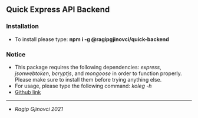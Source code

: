 ## Quick Express API Backend
### Installation
* To install please type: __npm i -g @ragipgjinovci/quick-backend__
### Notice
* This package requires the following dependencies: _express_, _jsonwebtoken_, _bcryptjs_, and _mongoose_ in order to function properly. Please make sure to install them before trying anything else.
* For usage, please type the following command: _koleg -h_
* [Github link](https://github.com/freeends-github/quick-backend)
---
* _Ragip Gjinovci 2021_